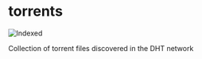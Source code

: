 torrents 
========
![Indexed](https://img.shields.io/badge/indexed-236834-blue)

Collection of torrent files discovered in the DHT network
